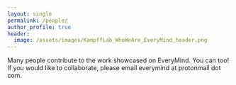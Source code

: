 ```yaml
---
layout: single
permalink: /people/
author_profile: true
header: 
  image: /assets/images/KampffLab_WhoWeAre_EveryMind_header.png
---
```


Many people contribute to the work showcased on EveryMind. You can too! If you would like to collaborate, please email everymind at protonmail dot com. 
